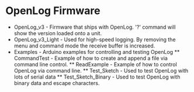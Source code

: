 OpenLog Firmware
=======

* OpenLog_v3 - Firmware that ships with OpenLog. '?' command will show the version loaded onto a unit.
* OpenLog_v3_Light - Used for high-speed logging. By removing the menu and command mode the receive buffer is increased.
* Examples - Arduino examples for controlling and testing OpenLog
** CommandTest - Example of how to create and append a file via command line control.
** ReadExample - Example of how to control OpenLog via command line.
** Test_Sketch - Used to test OpenLog with lots of serial data
** Test_Sketch_Binary - Used to test OpenLog with binary data and escape characters.

